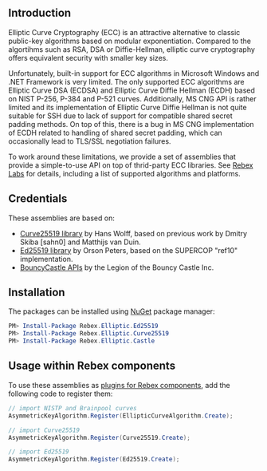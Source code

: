 ## Introduction

Elliptic Curve Cryptography (ECC) is an attractive alternative to classic public-key algorithms based on modular exponentiation. Compared to the algortihms such as RSA, DSA or Diffie-Hellman, elliptic curve cryptography offers equivalent security with smaller key sizes.

Unfortunately, built-in support for ECC algorithms in Microsoft Windows and .NET Framework is very limited. The only supported ECC algorithms are Elliptic Curve DSA (ECDSA) and Elliptic Curve Diffie Hellman (ECDH) based on NIST P-256, P-384 and P-521 curves. Additionally, MS CNG API is rather limited and its implementation of Elliptic Curve Diffie Hellman is not quite suitable for SSH due to lack of support for compatible shared secret padding methods. On top of this, there is a bug in MS CNG implementation of ECDH related to handling of shared secret padding, which can occasionally lead to TLS/SSL negotiation failures.

To work around these limitations, we provide a set of assemblies that provide a simple-to-use API on top of thrid-party ECC libraries. See [Rebex Labs](//labs.rebex.net/curves) for details, including a  list of supported algorithms and platforms.

## Credentials

These assemblies are based on:
- [Curve25519 library](//github.com/hanswolff/curve25519) by Hans Wolff, based on previous work by Dmitry Skiba [sahn0] and Matthijs van Duin.
- [Ed25519 library](//github.com/orlp/ed25519) by Orson Peters, based on the SUPERCOP "ref10" implementation.
- [BouncyCastle APIs](//hwww.bouncycastle.org/) by the Legion of the Bouncy Castle Inc.

## Installation

The packages can be installed using [NuGet](https://www.nuget.org/profiles/rebex) package manager:
```powershell
PM> Install-Package Rebex.Elliptic.Ed25519
PM> Install-Package Rebex.Elliptic.Curve25519
PM> Install-Package Rebex.Elliptic.Castle
```

## Usage within Rebex components

To use these assemblies as [plugins for Rebex components](//www.rebex.net/kb/elliptic-curve-plugins/), add the following code to register them:

```csharp
// import NISTP and Brainpool curves
AsymmetricKeyAlgorithm.Register(EllipticCurveAlgorithm.Create);

// import Curve25519
AsymmetricKeyAlgorithm.Register(Curve25519.Create);

// import Ed25519
AsymmetricKeyAlgorithm.Register(Ed25519.Create);
```


